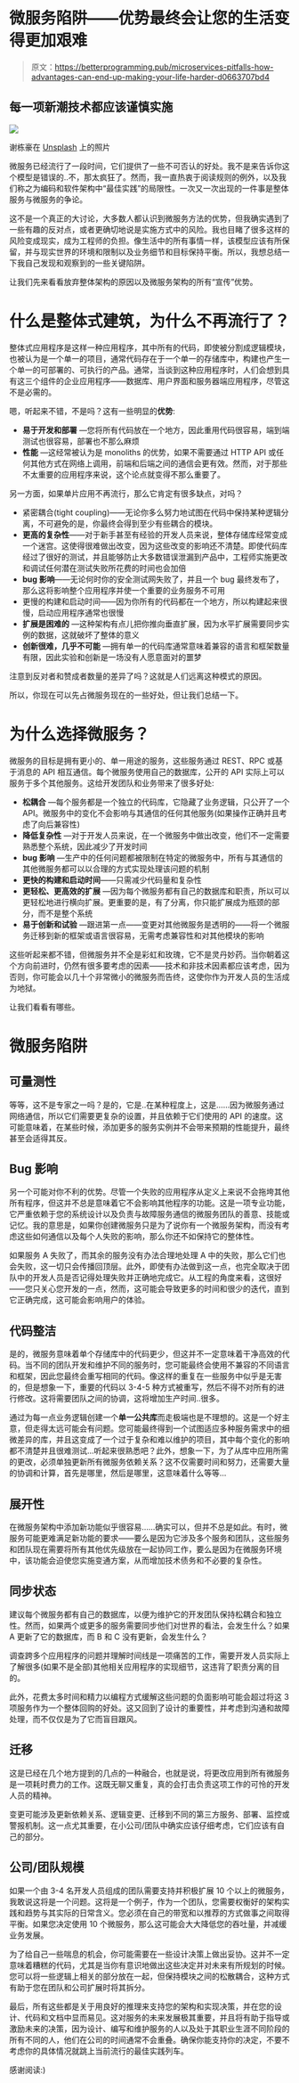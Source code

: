 # 微服务陷阱——优势最终会让您的生活变得更加艰难

> 原文：<https://betterprogramming.pub/microservices-pitfalls-how-advantages-can-end-up-making-your-life-harder-d0663707bd4>

## 每一项新潮技术都应该谨慎实施

![](img/65dfa2caab562acce589ea76d2cba3e7.png)

谢栋豪在 [Unsplash](https://unsplash.com?utm_source=medium&utm_medium=referral) 上的照片

微服务已经流行了一段时间，它们提供了一些不可否认的好处。我不是来告诉你这个模型是错误的..不，那太疯狂了。然而，我一直热衷于阅读规则的例外，以及我们称之为编码和软件架构中“最佳实践”的局限性。一次又一次出现的一件事是整体服务与微服务的争论。

这不是一个真正的大讨论，大多数人都认识到微服务方法的优势，但我确实遇到了一些有趣的反对点，或者更确切地说是实施方式中的风险。我也目睹了很多这样的风险变成现实，成为工程师的负担。像生活中的所有事情一样，该模型应该有所保留，并与现实世界的环境和限制以及业务细节和目标保持平衡。所以，我想总结一下我自己发现和观察到的一些关键陷阱。

让我们先来看看放弃整体架构的原因以及微服务架构的所有“宣传”优势。

# 什么是整体式建筑，为什么不再流行了？

整体式应用程序是这样一种应用程序，其中所有的代码，即使被分割成逻辑模块，也被认为是一个单一的项目，通常代码存在于一个单一的存储库中，构建也产生一个单一的可部署的、可执行的产品。通常，当谈到这种应用程序时，人们会想到具有这三个组件的企业应用程序——数据库、用户界面和服务器端应用程序，尽管这不是必需的。

嗯，听起来不错，不是吗？这有一些明显的**优势**:

*   **易于开发和部署** —您将所有代码放在一个地方，因此重用代码很容易，端到端测试也很容易，部署也不那么麻烦
*   **性能** —这经常被认为是 monoliths 的优势，如果不需要通过 HTTP API 或任何其他方式在网络上调用，前端和后端之间的通信会更有效。然而，对于那些不太重要的应用程序来说，这个论点就变得不那么重要了。

另一方面，如果单片应用不再流行，那么它肯定有很多缺点，对吗？

*   紧密耦合(tight coupling)——无论你多么努力地试图在代码中保持某种逻辑分离，不可避免的是，你最终会得到至少有些耦合的模块。
*   **更高的复杂性**——对于新手甚至有经验的开发人员来说，整体存储库经常变成一个迷宫。这使得很难做出改变，因为这些改变的影响还不清楚。即使代码库经过了很好的测试，并且能够防止大多数错误泄漏到产品中，工程师实施更改和调试任何潜在测试失败所花费的时间也会加倍
*   **bug 影响**——无论何时你的安全测试网失败了，并且一个 bug 最终发布了，那么这将影响整个应用程序并使一个重要的业务服务不可用
*   更慢的构建和启动时间——因为你所有的代码都在一个地方，所以构建起来很慢，启动应用程序通常也很慢
*   **扩展是困难的** —这种架构有点儿把你推向垂直扩展，因为水平扩展需要同步实例的数据，这就破坏了整体的意义
*   **创新很难，几乎不可能** —拥有单一的代码库通常意味着兼容的语言和框架数量有限，因此实验和创新是一场没有人愿意面对的噩梦

注意到反对者和赞成者数量的差异了吗？这就是人们远离这种模式的原因。

所以，你现在可以先占微服务现在的一些好处，但让我们总结一下。

# 为什么选择微服务？

微服务的目标是拥有更小的、单一用途的服务，这些服务通过 REST、RPC 或基于消息的 API 相互通信。每个微服务使用自己的数据库，公开的 API 实际上可以服务于多个其他服务。这给开发团队和业务带来了很多好处:

*   **松耦合** —每个服务都是一个独立的代码库，它隐藏了业务逻辑，只公开了一个 API。微服务中的变化不会影响与其通信的任何其他服务(如果操作正确并且考虑了向后兼容性)
*   **降低复杂性** —对于开发人员来说，在一个微服务中做出改变，他们不一定需要熟悉整个系统，因此减少了开发时间
*   **bug 影响** —生产中的任何问题都被限制在特定的微服务中，所有与其通信的其他微服务都可以以合理的方式实现处理该问题的机制
*   **更快的构建和启动时间**——只需减少代码量和复杂性
*   **更轻松、更高效的扩展** —因为每个微服务都有自己的数据库和职责，所以可以更轻松地进行横向扩展。更重要的是，有了分离，你只能扩展成为瓶颈的部分，而不是整个系统
*   **易于创新和试验** —跟进第一点——变更对其他微服务是透明的——将一个微服务迁移到新的框架或语言很容易，无需考虑兼容性和对其他模块的影响

这些听起来都不错，但微服务并不全是彩虹和玫瑰，它不是灵丹妙药。当你朝着这个方向前进时，仍然有很多要考虑的因素——技术和非技术因素都应该考虑，因为否则，你可能会以几十个非常微小的微服务而告终，这使你作为开发人员的生活成为地狱。

让我们看看有哪些。

# 微服务陷阱

## 可量测性

等等，这不是专家之一吗？是的，它是..在某种程度上，这是……因为微服务通过网络通信，所以它们需要更复杂的设置，并且依赖于它们使用的 API 的速度。这可能意味着，在某些时候，添加更多的服务实例并不会带来预期的性能提升，最终甚至会适得其反。

## Bug 影响

另一个可能对你不利的优势。尽管一个失败的应用程序从定义上来说不会拖垮其他所有程序，但这并不总是意味着它不会影响其他程序的功能。这是一项专业功能，它严重依赖于您的系统设计以及负责与故障服务通信的微服务团队的善意、技能或记忆。我的意思是，如果你创建微服务只是为了说你有一个微服务架构，而没有考虑这些如何通信以及每个人失败的影响，那么你还不如保持它的整体性。

如果服务 A 失败了，而其余的服务没有办法合理地处理 A 中的失败，那么它们也会失败，这一切只会传播回顶层。此外，即使有办法做到这一点，也完全取决于团队中的开发人员是否记得处理失败并正确地完成它。从工程的角度来看，这很好——您只关心您开发的一点，然而，这可能会导致更多的时间和很少的迭代，直到它正确完成，这可能会影响用户的体验。

## 代码整洁

是的，微服务意味着单个存储库中的代码更少，但这并不一定意味着干净高效的代码。当不同的团队开发和维护不同的服务时，您可能最终会使用不兼容的不同语言和框架，因此您最终会重写相同的代码。像这样的重复在一些服务中似乎是无害的，但是想象一下，重要的代码以 3-4-5 种方式被重写，然后不得不对所有的进行修改。这将需要团队之间的协调，这将增加生产时间..很多。

通过为每一点业务逻辑创建一个**单一公共库**而走极端也是不理想的。这是一个好主意，但走得太远可能会有问题。您可能最终得到一个试图适应多种服务需求中的细微差异的库，并且这变成了一个过于复杂和难以维护的项目，其中每个变化的影响都不清楚并且很难测试…听起来很熟悉吧？此外，想象一下，为了从库中应用所需的更改，必须单独更新所有微服务依赖关系？这不仅需要时间和努力，还需要大量的协调和计算，首先是哪里，然后是哪里，这意味着什么等等…

## 展开性

在微服务架构中添加新功能似乎很容易……确实可以，但并不总是如此。有时，微服务可能更难满足新功能的要求——要么是因为它涉及多个服务和团队，这些服务和团队现在需要将所有其他优先级放在一起协同工作，要么是因为在微服务环境中，该功能会迫使您实施变通方案，从而增加技术债务和不必要的复杂性。

## 同步状态

建议每个微服务都有自己的数据库，以便为维护它的开发团队保持松耦合和独立性。然而，如果两个或更多的服务需要同步他们对世界的看法，会发生什么？如果 A 更新了它的数据库，而 B 和 C 没有更新，会发生什么？

调查跨多个应用程序的问题并理解时间线是一项痛苦的工作，需要开发人员实际上了解很多(如果不是全部)其他相关应用程序的实现细节，这违背了职责分离的目的。

此外，花费太多时间和精力以编程方式缓解这些问题的负面影响可能会超过将这 3 项服务作为一个整体回购的好处。这又回到了设计的重要性，并考虑到沟通和故障处理，而不仅仅是为了它而盲目跟风。

## 迁移

这是已经在几个地方提到的几点的一种融合，也就是说，将更改应用到所有微服务是一项耗时费力的工作。这既无聊又重复，真的会打击负责这项工作的可怜的开发人员的精神。

变更可能涉及更新依赖关系、逻辑变更、迁移到不同的第三方服务、部署、监控或警报机制。这一点尤其重要，在小公司/团队中确实应该仔细考虑，它们应该有自己的部分。

## 公司/团队规模

如果一个由 3-4 名开发人员组成的团队需要支持并积极扩展 10 个以上的微服务，我敢说这将是一个问题。这将是一个例子，作为一个团队，您需要权衡好的架构实践和趋势与其实际的日常含义。您必须在自己的带宽和以推荐的方式做事之间取得平衡。如果您决定使用 10 个微服务，那么这可能会大大降低您的吞吐量，并减缓业务发展。

为了给自己一些喘息的机会，你可能需要在一些设计决策上做出妥协。这并不一定意味着糟糕的代码，尤其是当你有意识地做出这些决定并对未来有所规划的时候。您可以将一些逻辑上相关的部分放在一起，但保持模块之间的松散耦合，这种方式有助于您在团队和公司扩展时将其拆分。

最后，所有这些都是关于用良好的推理来支持您的架构和实现决策，并在您的设计、代码和文档中显而易见。这对服务的未来发展极其重要，并且将有助于指导或激励未来的决策，因为设计、编写和维护服务的人以及处于其职业生涯不同阶段的所有不同的人，他们在公司的时间通常不会重叠。确保你能支持你的决定，不要不考虑你的具体情况就跳上当前流行的最佳实践列车。

感谢阅读:)